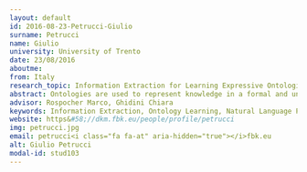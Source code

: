 ```yaml
---
layout: default 
id: 2016-08-23-Petrucci-Giulio
surname: Petrucci
name: Giulio
university: University of Trento
date: 23/08/2016
aboutme: 
from: Italy
research_topic: Information Extraction for Learning Expressive Ontologies
abstract: Ontologies are used to represent knowledge in a formal and unambiguous way, facilitating its reuse and sharing among people and computer systems. A large amount of knowledge is traditionally available in unstructured text sources and manually encoding their content into a formal representation is costly and time-consuming. Several methods have been proposed to support ontology engineers in the ontology building process, but they mostly turned out to be inadequate for building rich and expressive ontologies. In my research activities, I exploit the recent advances in Neural Networks research tailoring them to fit the ontology learning problem.
advisor: Rospocher Marco, Ghidini Chiara
keywords: Information Extraction, Ontology Learning, Natural Language Processing, Deep Learning
website: https&#58;//dkm.fbk.eu/people/profile/petrucci
img: petrucci.jpg
email: petrucci<i class="fa fa-at" aria-hidden="true"></i>fbk.eu
alt: Giulio Petrucci
modal-id: stud103
---
```

